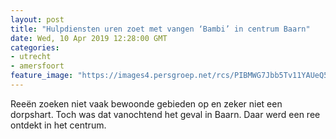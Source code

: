 ```yaml
---
layout: post
title: "Hulpdiensten uren zoet met vangen ‘Bambi’ in centrum Baarn"
date: Wed, 10 Apr 2019 12:28:00 GMT
categories: 
- utrecht 
- amersfoort 
feature_image: "https://images4.persgroep.net/rcs/PIBMWG7Jbb5Tv11YAUeQ5xcBluQ/diocontent/145233079/_fitwidth/400/?appId=21791a8992982cd8da851550a453bd7f&quality=0.7"
---
```


Reeën zoeken niet vaak bewoonde gebieden op en zeker niet een dorpshart. Toch was dat vanochtend het geval in Baarn. Daar werd een ree ontdekt in het centrum.
